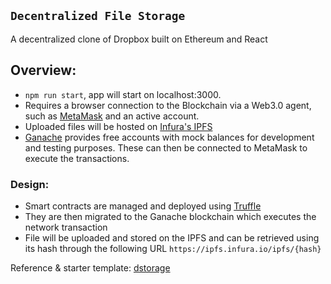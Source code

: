 ## ``` Decentralized File Storage ```
A decentralized clone of Dropbox built on Ethereum and React

## Overview:
- `npm run start`, app will start on localhost:3000.
- Requires a browser connection to the Blockchain via a Web3.0 agent, such as [MetaMask](https://metamask.io/) and an active account.
- Uploaded files will be hosted on [Infura's IPFS](https://infura.io/)
- [Ganache](https://trufflesuite.com/ganache/index.html) provides free accounts with mock balances for development and testing purposes. These can then be connected to MetaMask to execute the transactions.

### Design:
- Smart contracts are managed and deployed using [Truffle](https://trufflesuite.com/)
- They are then migrated to the Ganache blockchain which executes the network transaction
- File will be uploaded and stored on the IPFS and can be retrieved using its hash through the following URL `https://ipfs.infura.io/ipfs/{hash}`

Reference & starter template: [dstorage](https://github.com/dappuniversity/dstorage) 